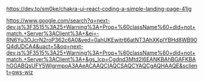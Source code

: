 https://dev.to/sm0ke/chakra-ui-react-coding-a-simple-landing-page-41jg

https://www.google.com/search?q=next-dev.js%3F3515%3A25+Warning%3A+Prop+%60className%60+did+not+match.+Server%3AClient%3A+&ei=-RN6Yu3OJcrN2roP362c6A0&ved=0ahUKEwitr66atNT3AhXKplYBHd8WB90Q4dUDCA4&uact=5&oq=next-dev.js%3F3515%3A25+Warning%3A+Prop+%60className%60+did+not+match.+Server%3AClient%3A+&gs_lcp=Cgdnd3Mtd2l6EANKBAhBGAFKBAhGGABQsUFY5WlgrmpoA3AAeACAAQCIAQCSAQCYAQCgAQHAAQE&sclient=gws-wiz
